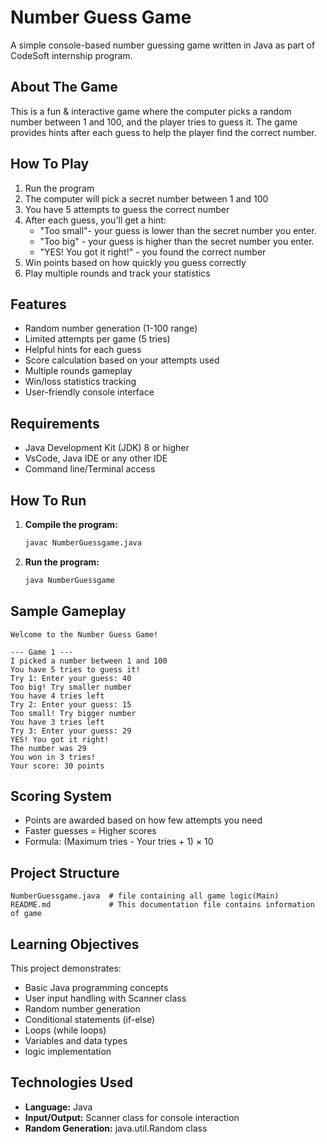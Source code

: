# Number Guess Game

A simple console-based number guessing game written in Java as part of CodeSoft internship program.

## About The Game

This is a fun & interactive game where the computer picks a random number between 1 and 100, and the player tries to guess it. The game provides hints after each guess to help the player find the correct number.

## How To Play

1. Run the program
2. The computer will pick a secret number between 1 and 100
3. You have 5 attempts to guess the correct number
4. After each guess, you'll get a hint:
   - "Too small"- your guess is lower than the secret number you enter.
   - "Too big" - your guess is higher than the secret number you enter.
   - "YES! You got it right!" - you found the correct number
5. Win points based on how quickly you guess correctly
6. Play multiple rounds and track your statistics

## Features

- Random number generation (1-100 range)
- Limited attempts per game (5 tries)
- Helpful hints for each guess
- Score calculation based on your attempts used
- Multiple rounds gameplay
- Win/loss statistics tracking
- User-friendly console interface 

## Requirements

- Java Development Kit (JDK) 8 or higher
- VsCode, Java IDE or any other IDE
- Command line/Terminal access

## How To Run

1. **Compile the program:**
   ```bash
   javac NumberGuessgame.java
   ```

2. **Run the program:**
   ```bash
   java NumberGuessgame
   ```

## Sample Gameplay

```
Welcome to the Number Guess Game!

--- Game 1 ---
I picked a number between 1 and 100
You have 5 tries to guess it!
Try 1: Enter your guess: 40
Too big! Try smaller number
You have 4 tries left
Try 2: Enter your guess: 15
Too small! Try bigger number
You have 3 tries left
Try 3: Enter your guess: 29
YES! You got it right!
The number was 29
You won in 3 tries!
Your score: 30 points
```

## Scoring System

- Points are awarded based on how few attempts you need
- Faster guesses = Higher scores
- Formula: (Maximum tries - Your tries + 1) × 10

## Project Structure

```
NumberGuessgame.java  # file containing all game logic(Main)
README.md             # This documentation file contains information of game
```

## Learning Objectives

This project demonstrates:
- Basic Java programming concepts
- User input handling with Scanner class
- Random number generation
- Conditional statements (if-else)
- Loops (while loops)
- Variables and data types
- logic implementation

## Technologies Used

- **Language:** Java
- **Input/Output:** Scanner class for console interaction
- **Random Generation:** java.util.Random class
